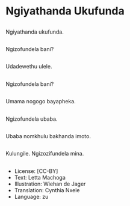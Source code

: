 # Ngiyathanda Ukufunda

##
Ngiyathanda ukufunda.

##
Ngizofundela bani?

##
Udadewethu ulele.

##
Ngizofundela bani?

##
Umama nogogo bayapheka.

##
Ngizofundela ubaba.

##
Ubaba nomkhulu bakhanda imoto.

##
Kulungile. Ngizozifundela mina.

##
* License: [CC-BY]
* Text: Letta Machoga
* Illustration: Wiehan de Jager
* Translation: Cynthia Nxele
* Language: zu
